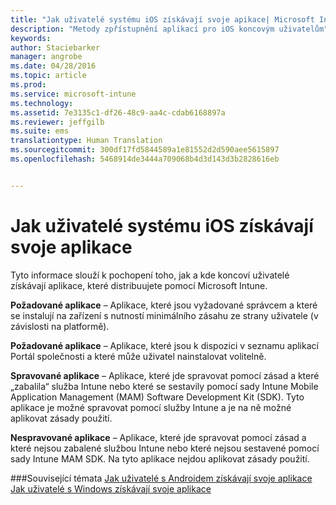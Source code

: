 ```yaml
---
title: "Jak uživatelé systému iOS získávají svoje apikace| Microsoft Intune"
description: "Metody zpřístupnění aplikací pro iOS koncovým uživatelům"
keywords: 
author: Staciebarker
manager: angrobe
ms.date: 04/28/2016
ms.topic: article
ms.prod: 
ms.service: microsoft-intune
ms.technology: 
ms.assetid: 7e3135c1-df26-48c9-aa4c-cdab6168897a
ms.reviewer: jeffgilb
ms.suite: ems
translationtype: Human Translation
ms.sourcegitcommit: 300df17fd5844589a1e81552d2d590aee5615897
ms.openlocfilehash: 5468914de3444a709068b4d3d143d3b2828616eb


---
```



# Jak uživatelé systému iOS získávají svoje aplikace

Tyto informace slouží k pochopení toho, jak a kde koncoví uživatelé získávají aplikace, které distribuujete pomocí Microsoft Intune.

**Požadované aplikace** – Aplikace, které jsou vyžadované správcem a které se instalují na zařízení s nutností minimálního zásahu ze strany uživatele (v závislosti na platformě).

**Požadované aplikace** – Aplikace, které jsou k dispozici v seznamu aplikací Portál společnosti a které může uživatel nainstalovat volitelně.

**Spravované aplikace** – Aplikace, které jde spravovat pomocí zásad a které „zabalila“ služba Intune nebo které se sestavily pomocí sady Intune Mobile Application Management (MAM) Software Development Kit (SDK). Tyto aplikace je možné spravovat pomocí služby Intune a je na ně možné aplikovat zásady použití.

**Nespravované aplikace** – Aplikace, které jde spravovat pomocí zásad a které nejsou zabalené službou Intune nebo které nejsou sestavené pomocí sady Intune MAM SDK. Na tyto aplikace nejdou aplikovat zásady použití.

###Související témata
[Jak uživatelé s Androidem získávají svoje aplikace](how-your-android-users-get-their-apps.md)</br>
[Jak uživatelé s Windows získávají svoje aplikace](how-your-windows-users-get-their-apps.md)



<!--HONumber=Jul16_HO4-->


